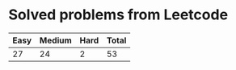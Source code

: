# Solved problems from Leetcode

| **Easy** | **Medium** | **Hard** | **Total** |
| -------- | ---------- | -------- | --------- |
| 27       | 24         | 2        | 53        |
